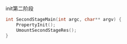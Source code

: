 init第二阶段

```cpp
int SecondStageMain(int argc, char** argv) {
    PropertyInit();
    UmountSecondStageRes();
}
```

